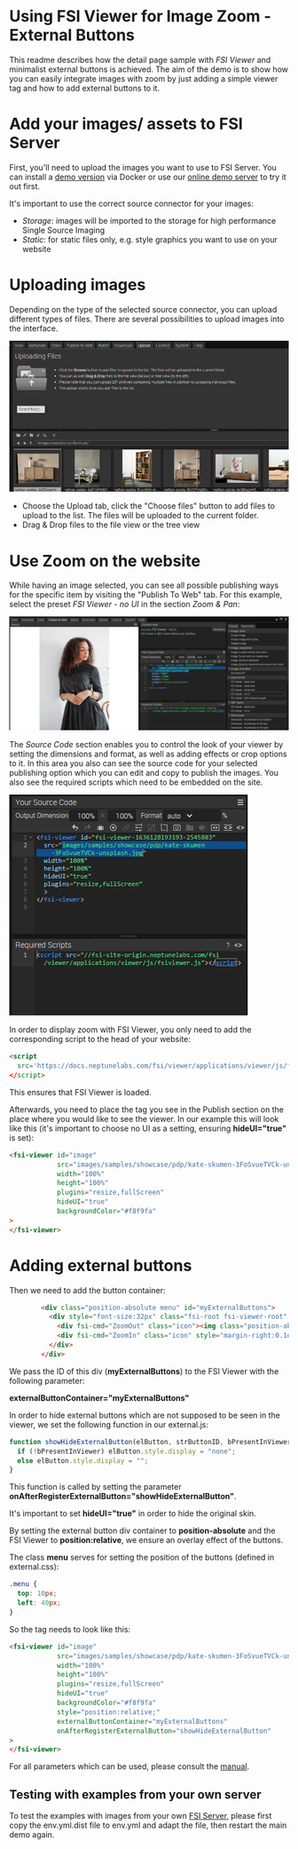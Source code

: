 # Using FSI Viewer for Image Zoom - External Buttons

This readme describes how the detail page sample with *FSI Viewer* and minimalist external buttons is achieved.
The aim of the demo is to show how you can easily integrate images with zoom by just adding
a simple viewer tag and how to add external buttons to it.

# Add your images/ assets to FSI Server

First, you'll need to upload the images you want to use to FSI Server.
You can install a [demo version](https://www.neptunelabs.com/get/) via Docker or use our [online demo server](https://demo.fsi-server.com/fsi/interface/) to try it out first.

It's important to use the correct source connector for your images:

- *Storage*: images will be imported to the storage for high performance Single Source Imaging
- *Static*: for static files only, e.g. style graphics you want to use on your website

# Uploading images

Depending on the type of the selected source connector, you can upload different types of files. There are several possibilities to upload images into the interface.

![Config Image](readme-buttons.png)

- Choose the Upload tab, click the "Choose files" button to add files to upload to the list. The files will be uploaded to the current folder.
- Drag & Drop files to the file view or the tree view

# Use Zoom on the website

While having an image selected, you can see all possible publishing ways for the specific item by visiting the "Publish To Web" tab.
For this example, select the preset *FSI Viewer - no UI* in the section *Zoom & Pan*:

![Config Image](readme-buttons-1.png)

The *Source Code* section enables you to control the look of your viewer by setting the dimensions and format, as well as adding effects or crop options to it.
In this area you also can see the source code for your selected publishing option which you can edit and copy to publish the images.
You also see the required scripts which need to be embedded on the site.

![Config Image](readme-buttons-2.png)

In order to display zoom with FSI Viewer, you only need to add the corresponding script
to the head of your website:

```html
<script
  src='https://docs.neptunelabs.com/fsi/viewer/applications/viewer/js/fsiviewer.js'
</script>
```
This ensures that FSI Viewer is loaded.

Afterwards, you need to place the *<fsi-viewer>* tag you see in the Publish section on the place where you would like to see the viewer.
In our example this will look like this (it's important to choose no UI as a setting, ensuring **hideUI="true"** is set):

```html
<fsi-viewer id="image"
            src="images/samples/showcase/pdp/kate-skumen-3FoSvueTVCk-unsplash.jpg"
            width="100%"
            height="100%"
            plugins="resize,fullScreen"
            hideUI="true"
            backgroundColor="#f8f9fa"
>
</fsi-viewer>
```

# Adding external buttons

Then we need to add the button container:
```html
        <div class="position-absolute menu" id="myExternalButtons">
          <div style="font-size:32px" class="fsi-root fsi-viewer-root" id="myExternalMenuBar">
            <div fsi-cmd="ZoomOut" class="icon"><img class="position-absolute zoom-icon" src="//docs.neptunelabs.com/fsi/static/assets/samples/ssi/minus.svg" height="30" alt=""></div>
            <div fsi-cmd="ZoomIn" class="icon" style="margin-right:0.1em" ><img class="position-absolute zoom-icon" alt="" src="//docs.neptunelabs.com/fsi/static/assets/samples/ssi/plus.svg" height="30"></div>
          </div>
        </div>
```

We pass the ID of this div (**myExternalButtons**) to the FSI Viewer with the following parameter:

**externalButtonContainer="myExternalButtons"**

In order to hide external buttons which are not supposed to be seen in the viewer, we set the following function in our external.js:

```javascript
function showHideExternalButton(elButton, strButtonID, bPresentInViewer){
  if (!bPresentInViewer) elButton.style.display = "none";
  else elButton.style.display = "";
}
```

This function is called by setting the parameter **onAfterRegisterExternalButton="showHideExternalButton"**.

It's important to set **hideUI="true"** in order to hide the original skin.

By setting the external button div container to **position-absolute** and the FSI Viewer to **position:relative**, we ensure an overlay effect of the buttons.

The class **menu** serves for setting the position of the buttons (defined in external.css):
```css
.menu {
  top: 10px;
  left: 40px;
}
```

So the <fsi-viewer> tag needs to look like this:

```html
<fsi-viewer id="image"
            src="images/samples/showcase/pdp/kate-skumen-3FoSvueTVCk-unsplash.jpg"
            width="100%"
            height="100%"
            plugins="resize,fullScreen"
            hideUI="true"
            backgroundColor="#f8f9fa"
            style="position:relative;"
            externalButtonContainer="myExternalButtons"
            onAfterRegisterExternalButton="showHideExternalButton"
>
</fsi-viewer>
```

For all parameters which can be used, please consult the [manual](https://docs.neptunelabs.com/fsi-viewer/latest/fsi-viewer).

## Testing with examples from your own server

To test the examples with images from your own [FSI Server](https://www.neptunelabs.com/fsi-server/), please first copy the env.yml.dist file to env.yml and adapt the file, then restart the main demo again.
